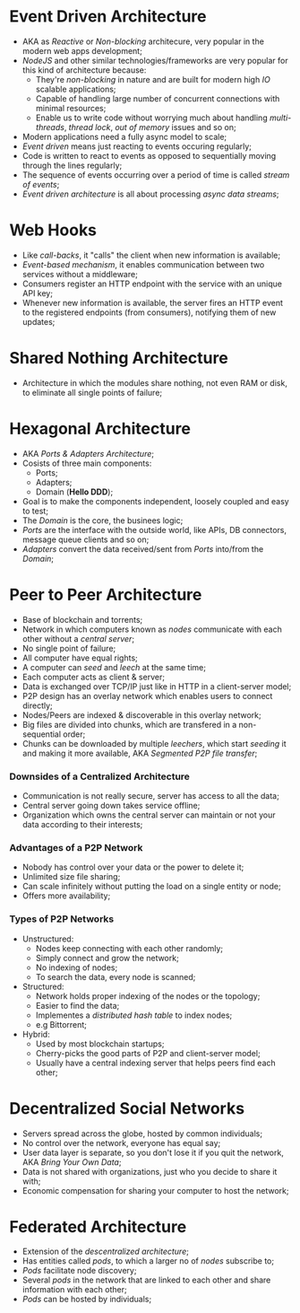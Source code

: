 # Event Driven Architecture
- AKA as _Reactive_ or _Non-blocking_ architecure, very popular in the modern web apps development;
- _NodeJS_ and other similar technologies/frameworks are very popular for this kind of architecture because:
  - They're _non-blocking_ in nature and are built for modern high _IO_ scalable applications;
  - Capable of handling large number of concurrent connections with minimal resources;
  - Enable us to write code without worrying much about handling _multi-threads_, _thread lock_, _out of memory_ issues and so on;
- Modern applications need a fully async model to scale;
- _Event driven_ means just reacting to events occuring regularly;
- Code is written to react to events as opposed to sequentially moving through the lines regularly;
- The sequence of events occurring over a period of time is called _stream of events_;
- _Event driven architecture_ is all about processing _async data streams_;

# Web Hooks
- Like _call-backs_, it "calls" the client when new information is available;
- _Event-based mechanism_, it enables communication between two services without a middleware;
- Consumers register an HTTP endpoint with the service with an unique API key;
- Whenever new information is available, the server fires an HTTP event to the registered endpoints (from consumers), notifying them of new updates;

# Shared Nothing Architecture
- Architecture in which the modules share nothing, not even RAM or disk, to eliminate all single points of failure;

# Hexagonal Architecture
- AKA _Ports & Adapters Architecture_;
- Cosists of three main components:
  - Ports;
  - Adapters;
  - Domain (**Hello DDD**);
- Goal is to make the components independent, loosely coupled and easy to test;
- The _Domain_ is the core, the businees logic;
- _Ports_ are the interface with the outside world, like APIs, DB connectors, message queue clients and so on;
- _Adapters_ convert the data received/sent from _Ports_ into/from the _Domain_;  

# Peer to Peer Architecture
- Base of blockchain and torrents;
- Network in which computers known as _nodes_ communicate with each other without a _central server_;
- No single point of failure;
- All computer have equal rights;
- A computer can _seed_ and _leech_ at the same time;
- Each computer acts as client & server;
- Data is exchanged over TCP/IP just like in HTTP in a client-server model;
- P2P design has an overlay network which enables users to connect directly;
- Nodes/Peers are indexed & discoverable in this overlay network;
- Big files are divided into chunks, which are transfered in a non-sequential order;
- Chunks can be downloaded by multiple _leechers_, which start _seeding_ it and making it more available, AKA _Segmented P2P file transfer_;

### Downsides of a Centralized Architecture
- Communication is not really secure, server has access to all the data;
- Central server going down takes service offline;
- Organization which owns the central server can maintain or not your data according to their interests;

### Advantages of a P2P Network
- Nobody has control over your data or the power to delete it;
- Unlimited size file sharing;
- Can scale infinitely without putting the load on a single entity or node;
- Offers more availability;

### Types of P2P Networks
- Unstructured:
  - Nodes keep connecting with each other randomly;
  - Simply connect and grow the network;
  - No indexing of nodes;
  - To search the data, every node is scanned;
- Structured:
  - Network holds proper indexing of the nodes or the topology;
  - Easier to find the data;
  - Implementes a _distributed hash table_ to index nodes;
  - e.g Bittorrent;
- Hybrid:
  - Used by most blockchain startups;
  - Cherry-picks the good parts of P2P and client-server model;
  - Usually have a central indexing server that helps peers find each other;

# Decentralized Social Networks
- Servers spread across the globe, hosted by common individuals;
- No control over the network, everyone has equal say;
- User data layer is separate, so you don't lose it if you quit the network, AKA _Bring Your Own Data_;
- Data is not shared with organizations, just who you decide to share it with;
- Economic compensation for sharing your computer to host the network;

# Federated Architecture
- Extension of the _descentralized architecture_;
- Has entities called _pods_, to which a larger no of _nodes_ subscribe to;
- _Pods_ facilitate node discovery;
- Several _pods_ in the network that are linked to each other and share information with each other;
- _Pods_ can be hosted by individuals;
